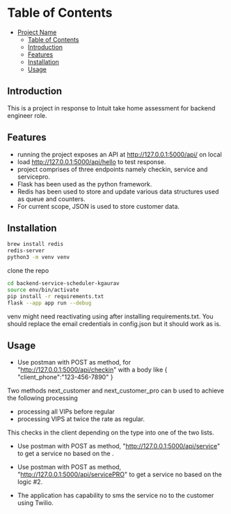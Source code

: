 

# Table of Contents

- [Project Name](#project-name)
  - [Table of Contents](#table-of-contents)
  - [Introduction](#introduction)
  - [Features](#features)
  - [Installation](#installation)
  - [Usage](#usage)


## Introduction

This is a project in response to Intuit take home assessment for backend engineer role.

## Features

- running the project exposes an API at http://127.0.0.1:5000/api/ on local
- load  http://127.0.0.1:5000/api/hello to test response. 
- project comprises of three endpoints namely checkin, service and servicepro. 
- Flask has been used as the python framework.
- Redis has been used to store and update various data structures used as queue and counters.
- For current scope, JSON is used to store customer data. 

## Installation


```bash
brew install redis
redis-server
python3 -m venv venv
```
clone the repo

```bash
cd backend-service-scheduler-kgaurav
source env/bin/activate
pip install -r requirements.txt
flask --app app run --debug
```


venv might need reactivating using after installing requirements.txt.
You should replace the email credentials in config.json but it should work as is. 


## Usage


- Use postman with POST as method, for  "http://127.0.0.1:5000/api/checkin" with a body like 
{
    "client_phone":"123-456-7890"
}


Two methods next_customer and next_customer_pro can b used to achieve the following processing 
 - processing all  VIPs before regular
 - processing VIPS at twice the rate as regular.

This checks in the client depending on the type into one of the two lists. 
- Use postman with POST as method,  "http://127.0.0.1:5000/api/service" to get a service no based on the . 
- Use postman with POST as method,  "http://127.0.0.1:5000/api/servicePRO" to get a service no based on the logic #2. 

 - The application has capability to sms the service no to the customer using Twilio.

